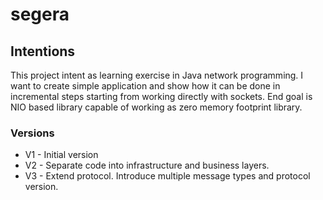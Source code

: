 # segera

## Intentions

This project intent as learning exercise in Java network programming.
I want to create simple application and show how it can be done in incremental steps starting from working directly with sockets. End goal is NIO based library capable of working as zero memory footprint library.

### Versions

* V1 - Initial version
* V2 - Separate code into infrastructure and business layers.
* V3 - Extend protocol. Introduce multiple message types and protocol version.